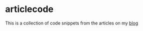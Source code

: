 # articlecode

This is a collection of code snippets from the articles on my [blog](https://www.angeltheesoto.com/blog)
